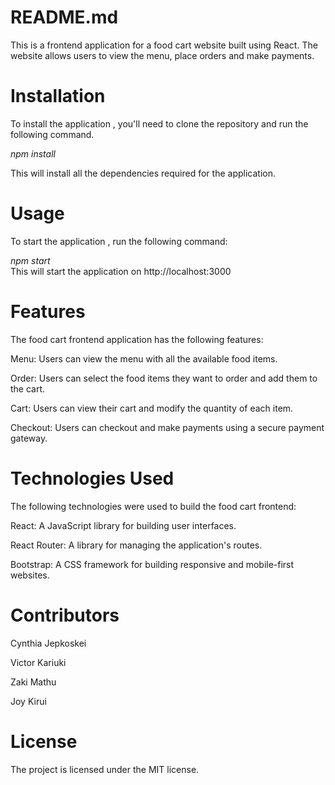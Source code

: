 # README.md
This is a frontend application for a food cart website built using React. The website allows users to view the menu, place orders and make payments.

# Installation
To install the application , you'll need to clone the repository and run the following command.

   *npm install*
   
   This will install all the dependencies required for the application.

# Usage
To start the application , run the following command:

   *npm start*   
   This will start the application on http://localhost:3000

# Features
The food cart frontend application has the following features:

  Menu: Users can view the menu with all the available food items.

  Order: Users can select the food items they want to order and add them to the cart.

  Cart: Users can view their cart and modify the quantity of each item.

  Checkout: Users can checkout and make payments using a secure payment gateway.

# Technologies Used
The following technologies were used to build the food cart frontend:

  React: A JavaScript library for building user interfaces.

  React Router: A library for managing the application's routes.

  Bootstrap: A CSS framework for building responsive and mobile-first websites.  
# Contributors
Cynthia Jepkoskei

Victor Kariuki

Zaki Mathu

Joy Kirui

# License
The project is licensed under the MIT license.
